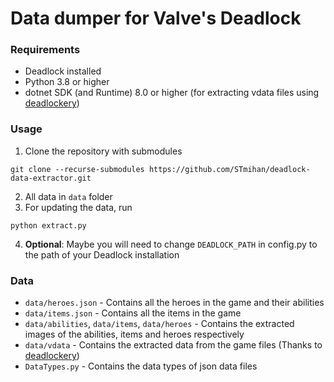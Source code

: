 # Data dumper for Valve's Deadlock

### Requirements
- Deadlock installed
- Python 3.8 or higher
- dotnet SDK (and Runtime) 8.0 or higher (for extracting vdata files using [deadlockery](https://github.com/ouwou/deadlockery/))

### Usage
1. Clone the repository with submodules 
```
git clone --recurse-submodules https://github.com/STmihan/deadlock-data-extractor.git
```
2. All data in `data` folder
3. For updating the data, run
```
python extract.py
```
4. **Optional**: Maybe you will need to change `DEADLOCK_PATH` in config.py to the path of your Deadlock installation

### Data

- `data/heroes.json` - Contains all the heroes in the game and their abilities
- `data/items.json` - Contains all the items in the game
- `data/abilities`, `data/items`, `data/heroes` - Contains the extracted images of the abilities, items and heroes respectively
- `data/vdata` - Contains the extracted data from the game files (Thanks to [deadlockery](https://github.com/ouwou/deadlockery/))
- `DataTypes.py` - Contains the data types of json data files